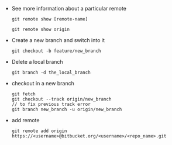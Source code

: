 - See more information about a particular remote
    ```git
    git remote show [remote-name]
    ```
    ```git
    git remote show origin
    ```

- Create a new branch and switch into it
    ```git
    git checkout -b feature/new_branch
    ```

- Delete a local branch
    ```git
    git branch -d the_local_branch
    ```

- checkout in a new branch
    ```git
    git fetch
    git checkout --track origin/new_branch
    // to fix previous track error
    git branch new_branch -u origin/new_branch
    ```
- add remote
    ```git
    git remote add origin https://<username>@bitbucket.org/<username>/<repo_name>.git
    ```
